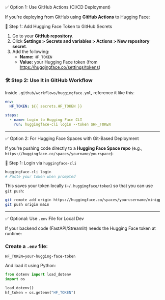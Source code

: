 ✅ Option 1: Use GitHub Actions (CI/CD Deployment)

If you're deploying from GitHub using **GitHub Actions** to Hugging Face:

🔐 Step 1: Add Hugging Face Token to GitHub Secrets

1. Go to your **GitHub repository**.
2. Click **Settings > Secrets and variables > Actions > New repository secret**.
3. Add the following:
   - **Name:** `HF_TOKEN`
   - **Value:** your Hugging Face token (from https://huggingface.co/settings/tokens)

### 🛠️ Step 2: Use It in GitHub Workflow

Inside `.github/workflows/huggingface.yml`, reference it like this:

```yaml
env:
  HF_TOKEN: ${{ secrets.HF_TOKEN }}

steps:
  - name: Login to Hugging Face CLI
    run: huggingface-cli login --token $HF_TOKEN
```

---

✅ Option 2: For Hugging Face Spaces with Git-Based Deployment

If you're pushing code directly to a **Hugging Face Space repo** (e.g., `https://huggingface.co/spaces/yourname/yourspace`):

🔐 Step 1: Login via `huggingface-cli`

```bash
huggingface-cli login
# Paste your token when prompted
```

This saves your token locally (`~/.huggingface/token`) so that you can use `git push`:

```bash
git remote add origin https://huggingface.co/spaces/yourusername/minigpt-lab
git push origin main
```

---

✅ Optional: Use `.env` File for Local Dev

If your backend code (FastAPI/Streamlit) needs the Hugging Face token at runtime:

### Create a `.env` file:

```env
HF_TOKEN=your-hugging-face-token
```

And load it using Python:

```python
from dotenv import load_dotenv
import os

load_dotenv()
hf_token = os.getenv("HF_TOKEN")
```
